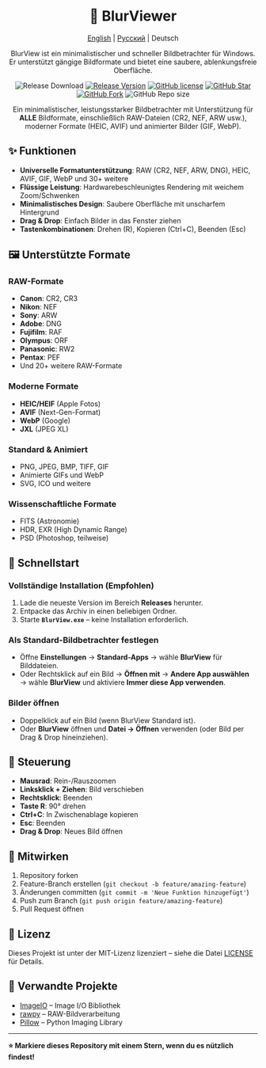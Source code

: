 <h1 align="center"> 📸 BlurViewer</h1>
<div align="center">

[English](./README.md) | [Русский](./README.ru.md) | Deutsch

BlurView ist ein minimalistischer und schneller Bildbetrachter für Windows.  
Er unterstützt gängige Bildformate und bietet eine saubere, ablenkungsfreie Oberfläche.  

![Release Download](https://img.shields.io/github/downloads/amtiYo/BlurViewer/total?style=flat-square)
[![Release Version](https://img.shields.io/github/v/release/amtiYo/BlurViewer?style=flat-square)](https://github.com/megatocha/steamDB-AppID-Copier/releases/latest)
[![GitHub license](https://img.shields.io/github/license/amtiYo/BlurViewer?style=flat-square)](LICENSE)
[![GitHub Star](https://img.shields.io/github/stars/amtiYo/BlurViewer?style=flat-square)](https://github.com/megatocha/steamDB-AppID-Copier/stargazers)
[![GitHub Fork](https://img.shields.io/github/forks/amtiYo/BlurViewer?style=flat-square)](https://github.com/megatocha/steamDB-AppID-Copier/network/members)
![GitHub Repo size](https://img.shields.io/github/repo-size/amtiYo/BlurViewer?style=flat-square&color=3cb371)

Ein minimalistischer, leistungsstarker Bildbetrachter mit Unterstützung für **ALLE** Bildformate, einschließlich RAW-Dateien (CR2, NEF, ARW usw.), moderner Formate (HEIC, AVIF) und animierter Bilder (GIF, WebP).
</div>

## ✨ Funktionen

- **Universelle Formatunterstützung**: RAW (CR2, NEF, ARW, DNG), HEIC, AVIF, GIF, WebP und 30+ weitere
- **Flüssige Leistung**: Hardwarebeschleunigtes Rendering mit weichem Zoom/Schwenken
- **Minimalistisches Design**: Saubere Oberfläche mit unscharfem Hintergrund
- **Drag & Drop**: Einfach Bilder in das Fenster ziehen
- **Tastenkombinationen**: Drehen (R), Kopieren (Ctrl+C), Beenden (Esc)

## 🖼️ Unterstützte Formate

### RAW-Formate
- **Canon**: CR2, CR3
- **Nikon**: NEF  
- **Sony**: ARW
- **Adobe**: DNG
- **Fujifilm**: RAF
- **Olympus**: ORF
- **Panasonic**: RW2
- **Pentax**: PEF
- Und 20+ weitere RAW-Formate

### Moderne Formate
- **HEIC/HEIF** (Apple Fotos)
- **AVIF** (Next-Gen-Format)
- **WebP** (Google)
- **JXL** (JPEG XL)

### Standard & Animiert
- PNG, JPEG, BMP, TIFF, GIF
- Animierte GIFs und WebP
- SVG, ICO und weitere

### Wissenschaftliche Formate
- FITS (Astronomie)
- HDR, EXR (High Dynamic Range)
- PSD (Photoshop, teilweise)

## 🚀 Schnellstart

### Vollständige Installation (Empfohlen)
1. Lade die neueste Version im Bereich **Releases** herunter.  
2. Entpacke das Archiv in einen beliebigen Ordner.  
3. Starte **`BlurView.exe`** – keine Installation erforderlich.  

### Als Standard-Bildbetrachter festlegen
- Öffne **Einstellungen** → **Standard-Apps** → wähle **BlurView** für Bilddateien.  
- Oder Rechtsklick auf ein Bild → **Öffnen mit** → **Andere App auswählen** → wähle **BlurView** und aktiviere **Immer diese App verwenden**.  

### Bilder öffnen
- Doppelklick auf ein Bild (wenn BlurView Standard ist).  
- Oder **BlurView** öffnen und **Datei → Öffnen** verwenden (oder Bild per Drag & Drop hineinziehen).  

## 📖 Steuerung

- **Mausrad**: Rein-/Rauszoomen
- **Linksklick + Ziehen**: Bild verschieben
- **Rechtsklick**: Beenden
- **Taste R**: 90° drehen
- **Ctrl+C**: In Zwischenablage kopieren
- **Esc**: Beenden
- **Drag & Drop**: Neues Bild öffnen

## 🤝 Mitwirken

1. Repository forken  
2. Feature-Branch erstellen (`git checkout -b feature/amazing-feature`)  
3. Änderungen committen (`git commit -m 'Neue Funktion hinzugefügt'`)  
4. Push zum Branch (`git push origin feature/amazing-feature`)  
5. Pull Request öffnen  

## 📝 Lizenz

Dieses Projekt ist unter der MIT-Lizenz lizenziert – siehe die Datei [LICENSE](LICENSE) für Details.

## 🔗 Verwandte Projekte

- [ImageIO](https://imageio.github.io/) – Image I/O Bibliothek
- [rawpy](https://github.com/letmaik/rawpy) – RAW-Bildverarbeitung
- [Pillow](https://pillow.readthedocs.io/) – Python Imaging Library

---

**⭐ Markiere dieses Repository mit einem Stern, wenn du es nützlich findest!**
